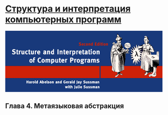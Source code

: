 # [Структура и интерпретация компьютерных программ](../../README.md)

![Alt text](../../images/common/cover-sicp.gif "Структура и интерпретация компьютерных программ")

## Глава 4. Метаязыковая абстракция

